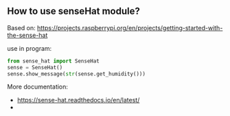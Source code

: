 ## How to use senseHat module?

Based on: https://projects.raspberrypi.org/en/projects/getting-started-with-the-sense-hat

use in program:

```python
from sense_hat import SenseHat
sense = SenseHat()
sense.show_message(str(sense.get_humidity()))
```

More documentation:
* https://sense-hat.readthedocs.io/en/latest/
* 